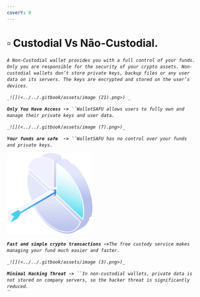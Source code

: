 ```yaml
---
coverY: 0
---
```


# ▫ Custodial Vs Não-Custodial.

_`A Non-Custodial wallet provides you with a full control of your funds. Only you are responsible for the security of your crypto assets. Non-custodial wallets don’t store private keys, backup files or any user data on its servers. The keys are encrypted and stored on the user’s devices.`_

_``_![](<../../.gitbook/assets/image (21).png>) _``_&#x20;

_**`Only You Have Access ->`**` ``WalletSAFU allows users to fully own and manage their private keys and user data.`_

_``_![](<../../.gitbook/assets/image (7).png>)_``_

_**`Your funds are safe  ->`**` ``WalletSAFU has no control over your funds and private keys.`_

![](<../../.gitbook/assets/image (2).png>)

_**`Fast and simple crypto transactions ->`**`The free custody service makes managing your fund much easier and faster.`_

_``_![](<../../.gitbook/assets/image (3).png>)_``_

_**`Minimal Hacking Threat ->`**` ``In non-custodial wallets, private data is not stored on company servers, so the hacker threat is significantly reduced.`_\
_``_
